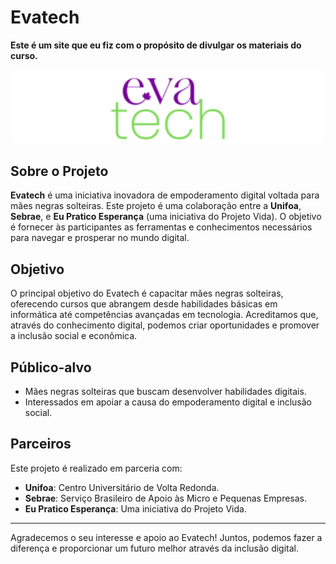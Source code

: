 # Evatech
**Este é um site que eu fiz com o propósito de divulgar os materiais do curso.**

<p align="center">
  <img src="public/assets/images/logo.svg" alt="Evatech Logo" width="500"/>
</p>

## Sobre o Projeto

**Evatech** é uma iniciativa inovadora de empoderamento digital voltada para mães negras solteiras. Este projeto é uma colaboração entre a **Unifoa**, **Sebrae**, e **Eu Pratico Esperança** (uma iniciativa do Projeto Vida). O objetivo é fornecer às participantes as ferramentas e conhecimentos necessários para navegar e prosperar no mundo digital.

## Objetivo

O principal objetivo do Evatech é capacitar mães negras solteiras, oferecendo cursos que abrangem desde habilidades básicas em informática até competências avançadas em tecnologia. Acreditamos que, através do conhecimento digital, podemos criar oportunidades e promover a inclusão social e econômica.

## Público-alvo

- Mães negras solteiras que buscam desenvolver habilidades digitais.
- Interessados em apoiar a causa do empoderamento digital e inclusão social.

## Parceiros

Este projeto é realizado em parceria com:

- **Unifoa**: Centro Universitário de Volta Redonda.
- **Sebrae**: Serviço Brasileiro de Apoio às Micro e Pequenas Empresas.
- **Eu Pratico Esperança**: Uma iniciativa do Projeto Vida.



---

Agradecemos o seu interesse e apoio ao Evatech! Juntos, podemos fazer a diferença e proporcionar um futuro melhor através da inclusão digital.
